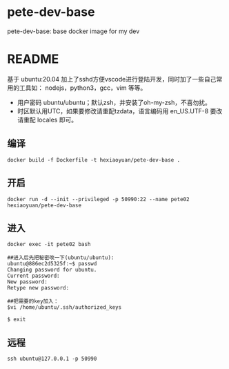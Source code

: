 # pete-dev-base
pete-dev-base: base docker image for my dev

# README
基于 ubuntu:20.04 加上了sshd方便vscode进行登陆开发，同时加了一些自己常用的工具如：
nodejs，python3，gcc，vim 等等。

+ 用户密码 ubuntu/ubuntu；默认zsh，并安装了oh-my-zsh，不喜勿扰。
+ 时区默认用UTC，如果要修改请重配tzdata，语言编码用 en_US.UTF-8 要改请重配 locales 即可。

## 编译
```
docker build -f Dockerfile -t hexiaoyuan/pete-dev-base .
```

## 开启
```
docker run -d --init --privileged -p 50990:22 --name pete02 hexiaoyuan/pete-dev-base
```
## 进入
```
docker exec -it pete02 bash

##进入后先把秘密改一下(ubuntu/ubuntu):
ubuntu@886ec2d5325f:~$ passwd
Changing password for ubuntu.
Current password:
New password:
Retype new password:

##把需要的key加入：
$vi /home/ubuntu/.ssh/authorized_keys

$ exit

```

## 远程
```
ssh ubuntu@127.0.0.1 -p 50990
```
